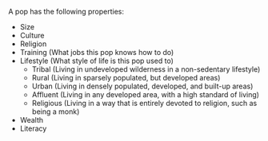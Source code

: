 
A pop has the following properties:
* Size
* Culture
* Religion
* Training (What jobs this pop knows how to do)
* Lifestyle (What style of life is this pop used to)
  * Tribal (Living in undeveloped wilderness in a non-sedentary lifestyle)
  * Rural (Living in sparsely populated, but developed areas)
  * Urban (Living in densely populated, developed, and built-up areas)
  * Affluent (Living in any developed area, with a high standard of living)
  * Religious (Living in a way that is entirely devoted to religion, such as being a monk)
* Wealth
* Literacy